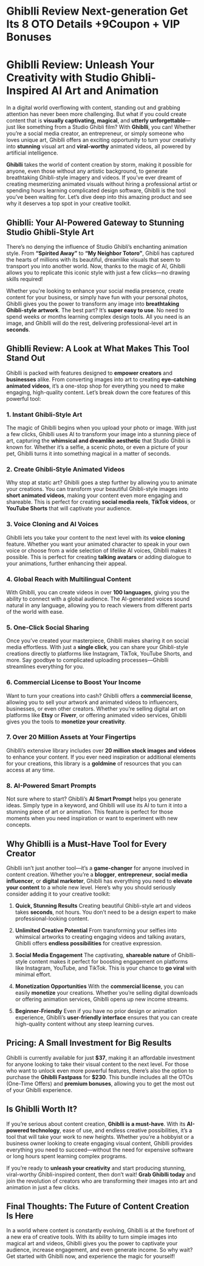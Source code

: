 # Ghiblli Review Next-generation Get Its 8 OTO Details +9Coupon + VIP Bonuses
<h1 class="" data-start="0" data-end="90">Ghiblli Review: Unleash Your Creativity with Studio Ghibli-Inspired AI Art and Animation</h1>
<p class="" data-start="92" data-end="655">In a digital world overflowing with content, standing out and grabbing attention has never been more challenging. But what if you could create content that is <strong data-start="251" data-end="284">visually captivating, magical</strong>, and <strong data-start="290" data-end="315">utterly unforgettable</strong>—just like something from a Studio Ghibli film? With <strong data-start="368" data-end="379">Ghiblli</strong>, you can! Whether you’re a social media creator, an entrepreneur, or simply someone who loves unique art, Ghiblli offers an exciting opportunity to turn your creativity into <strong data-start="554" data-end="566">stunning</strong> visual art and <strong data-start="582" data-end="598">viral-worthy</strong> animated videos, all powered by artificial intelligence.</p>
<p class="" data-start="657" data-end="1151"><strong data-start="657" data-end="668">Ghiblli</strong> takes the world of content creation by storm, making it possible for anyone, even those without any artistic background, to generate breathtaking Ghibli-style imagery and videos. If you’ve ever dreamt of creating mesmerizing animated visuals without hiring a professional artist or spending hours learning complicated design software, Ghiblli is the tool you’ve been waiting for. Let’s dive deep into this amazing product and see why it deserves a top spot in your creative toolkit.</p>

<h2 class="" data-start="1153" data-end="1224">Ghiblli: Your AI-Powered Gateway to Stunning Studio Ghibli-Style Art</h2>
<p class="" data-start="1226" data-end="1620">There’s no denying the influence of Studio Ghibli’s enchanting animation style. From <strong data-start="1311" data-end="1330">“Spirited Away”</strong> to <strong data-start="1334" data-end="1358">“My Neighbor Totoro”</strong>, Ghibli has captured the hearts of millions with its beautiful, dreamlike visuals that seem to transport you into another world. Now, thanks to the magic of AI, Ghiblli allows you to replicate this iconic style with just a few clicks—no drawing skills required!</p>
<p class="" data-start="1622" data-end="2071">Whether you're looking to enhance your social media presence, create content for your business, or simply have fun with your personal photos, Ghiblli gives you the power to transform any image into <strong data-start="1820" data-end="1857">breathtaking Ghibli-style artwork</strong>. The best part? It’s <strong data-start="1879" data-end="1900">super easy to use</strong>. No need to spend weeks or months learning complex design tools. All you need is an image, and Ghiblli will do the rest, delivering professional-level art in <strong data-start="2059" data-end="2070">seconds</strong>.</p>

<h2 class="" data-start="2073" data-end="2132">Ghiblli Review: A Look at What Makes This Tool Stand Out</h2>
<p class="" data-start="2134" data-end="2445">Ghiblli is packed with features designed to <strong data-start="2178" data-end="2198">empower creators</strong> and <strong data-start="2203" data-end="2217">businesses</strong> alike. From converting images into art to creating <strong data-start="2269" data-end="2301">eye-catching animated videos</strong>, it’s a one-stop shop for everything you need to make engaging, high-quality content. Let’s break down the core features of this powerful tool:</p>

<h3 class="" data-start="2447" data-end="2482">1. <strong data-start="2454" data-end="2482">Instant Ghibli-Style Art</strong></h3>
<p class="" data-start="2483" data-end="2860">The magic of Ghiblli begins when you upload your photo or image. With just a few clicks, Ghiblli uses AI to transform your image into a stunning piece of art, capturing the <strong data-start="2656" data-end="2693">whimsical and dreamlike aesthetic</strong> that Studio Ghibli is known for. Whether it’s a selfie, a scenic photo, or even a picture of your pet, Ghiblli turns it into something magical in a matter of seconds.</p>

<h3 class="" data-start="2862" data-end="2908">2. <strong data-start="2869" data-end="2908">Create Ghibli-Style Animated Videos</strong></h3>
<p class="" data-start="2909" data-end="3271">Why stop at static art? Ghiblli goes a step further by allowing you to animate your creations. You can transform your beautiful Ghibli-style images into <strong data-start="3062" data-end="3087">short animated videos</strong>, making your content even more engaging and shareable. This is perfect for creating <strong data-start="3172" data-end="3194">social media reels</strong>, <strong data-start="3196" data-end="3213">TikTok videos</strong>, or <strong data-start="3218" data-end="3236">YouTube Shorts</strong> that will captivate your audience.</p>

<h3 class="" data-start="3273" data-end="3311">3. <strong data-start="3280" data-end="3311">Voice Cloning and AI Voices</strong></h3>
<p class="" data-start="3312" data-end="3670">Ghiblli lets you take your content to the next level with its <strong data-start="3374" data-end="3391">voice cloning</strong> feature. Whether you want your animated character to speak in your own voice or choose from a wide selection of lifelike AI voices, Ghiblli makes it possible. This is perfect for creating <strong data-start="3580" data-end="3599">talking avatars</strong> or adding dialogue to your animations, further enhancing their appeal.</p>

<h3 class="" data-start="3672" data-end="3721">4. <strong data-start="3679" data-end="3721">Global Reach with Multilingual Content</strong></h3>
<p class="" data-start="3722" data-end="3972">With Ghiblli, you can create videos in over <strong data-start="3766" data-end="3783">100 languages</strong>, giving you the ability to connect with a global audience. The AI-generated voices sound natural in any language, allowing you to reach viewers from different parts of the world with ease.</p>

<h3 class="" data-start="3974" data-end="4009">5. <strong data-start="3981" data-end="4009">One-Click Social Sharing</strong></h3>
<p class="" data-start="4010" data-end="4331">Once you’ve created your masterpiece, Ghiblli makes sharing it on social media effortless. With just a <strong data-start="4113" data-end="4129">single click</strong>, you can share your Ghibli-style creations directly to platforms like Instagram, TikTok, YouTube Shorts, and more. Say goodbye to complicated uploading processes—Ghiblli streamlines everything for you.</p>

<h3 class="" data-start="4333" data-end="4383">6. <strong data-start="4340" data-end="4383">Commercial License to Boost Your Income</strong></h3>
<p class="" data-start="4384" data-end="4744">Want to turn your creations into cash? Ghiblli offers a <strong data-start="4440" data-end="4462">commercial license</strong>, allowing you to sell your artwork and animated videos to influencers, businesses, or even other creators. Whether you’re selling digital art on platforms like <strong data-start="4623" data-end="4631">Etsy</strong> or <strong data-start="4635" data-end="4645">Fiverr</strong>, or offering animated video services, Ghiblli gives you the tools to <strong data-start="4715" data-end="4743">monetize your creativity</strong>.</p>

<h3 class="" data-start="4746" data-end="4798">7. <strong data-start="4753" data-end="4798">Over 20 Million Assets at Your Fingertips</strong></h3>
<p class="" data-start="4799" data-end="5053">Ghiblli’s extensive library includes over <strong data-start="4841" data-end="4879">20 million stock images and videos</strong> to enhance your content. If you ever need inspiration or additional elements for your creations, this library is a <strong data-start="4995" data-end="5007">goldmine</strong> of resources that you can access at any time.</p>

<h3 class="" data-start="5055" data-end="5090">8. <strong data-start="5062" data-end="5090">AI-Powered Smart Prompts</strong></h3>
<p class="" data-start="5091" data-end="5388">Not sure where to start? Ghiblli’s <strong data-start="5126" data-end="5145">AI Smart Prompt</strong> helps you generate ideas. Simply type in a keyword, and Ghiblli will use its AI to turn it into a stunning piece of art or animation. This feature is perfect for those moments when you need inspiration or want to experiment with new concepts.</p>

<h2 class="" data-start="5390" data-end="5442">Why Ghiblli is a Must-Have Tool for Every Creator</h2>
<p class="" data-start="5444" data-end="5801">Ghiblli isn’t just another tool—it’s a <strong data-start="5483" data-end="5499">game-changer</strong> for anyone involved in content creation. Whether you’re a <strong data-start="5558" data-end="5569">blogger</strong>, <strong data-start="5571" data-end="5587">entrepreneur</strong>, <strong data-start="5589" data-end="5616">social media influencer</strong>, or <strong data-start="5621" data-end="5641">digital marketer</strong>, Ghiblli has everything you need to <strong data-start="5678" data-end="5702">elevate your content</strong> to a whole new level. Here’s why you should seriously consider adding it to your creative toolkit:</p>

<ol data-start="5803" data-end="6863">
 	<li class="" data-start="5803" data-end="5985">
<p class="" data-start="5806" data-end="5985"><strong data-start="5806" data-end="5833">Quick, Stunning Results</strong>
Creating beautiful Ghibli-style art and videos takes <strong data-start="5887" data-end="5898">seconds</strong>, not hours. You don’t need to be a design expert to make professional-looking content.</p>
</li>
 	<li class="" data-start="5987" data-end="6192">
<p class="" data-start="5990" data-end="6192"><strong data-start="5990" data-end="6022">Unlimited Creative Potential</strong>
From transforming your selfies into whimsical artworks to creating engaging videos and talking avatars, Ghiblli offers <strong data-start="6142" data-end="6167">endless possibilities</strong> for creative expression.</p>
</li>
 	<li class="" data-start="6194" data-end="6435">
<p class="" data-start="6197" data-end="6435"><strong data-start="6197" data-end="6224">Social Media Engagement</strong>
The captivating, <strong data-start="6242" data-end="6262">shareable nature</strong> of Ghiblli-style content makes it perfect for boosting engagement on platforms like Instagram, YouTube, and TikTok. This is your chance to <strong data-start="6402" data-end="6414">go viral</strong> with minimal effort.</p>
</li>
 	<li class="" data-start="6437" data-end="6657">
<p class="" data-start="6440" data-end="6657"><strong data-start="6440" data-end="6470">Monetization Opportunities</strong>
With the <strong data-start="6480" data-end="6502">commercial license</strong>, you can easily <strong data-start="6519" data-end="6531">monetize</strong> your creations. Whether you’re selling digital downloads or offering animation services, Ghiblli opens up new income streams.</p>
</li>
 	<li class="" data-start="6659" data-end="6863">
<p class="" data-start="6662" data-end="6863"><strong data-start="6662" data-end="6683">Beginner-Friendly</strong>
Even if you have no prior design or animation experience, Ghiblli’s <strong data-start="6752" data-end="6779">user-friendly interface</strong> ensures that you can create high-quality content without any steep learning curves.</p>
</li>
</ol>
<h2 class="" data-start="6865" data-end="6911">Pricing: A Small Investment for Big Results</h2>
<p class="" data-start="6913" data-end="7334">Ghiblli is currently available for just <strong data-start="6953" data-end="6960">$37</strong>, making it an affordable investment for anyone looking to take their visual content to the next level. For those who want to unlock even more powerful features, there’s also the option to purchase the <strong data-start="7162" data-end="7182">Ghiblli Fastpass</strong> for <strong data-start="7187" data-end="7195">$230</strong>. This bundle includes all the OTOs (One-Time Offers) and <strong data-start="7253" data-end="7272">premium bonuses</strong>, allowing you to get the most out of your Ghiblli experience.</p>

<h2 class="" data-start="7336" data-end="7359">Is Ghiblli Worth It?</h2>
<p class="" data-start="7361" data-end="7792">If you’re serious about content creation, <strong data-start="7403" data-end="7429">Ghiblli is a must-have</strong>. With its <strong data-start="7440" data-end="7465">AI-powered technology</strong>, ease of use, and endless creative possibilities, it’s a tool that will take your work to new heights. Whether you’re a hobbyist or a business owner looking to create engaging visual content, Ghiblli provides everything you need to succeed—without the need for expensive software or long hours spent learning complex programs.</p>
<p class="" data-start="7794" data-end="8063">If you’re ready to <strong data-start="7813" data-end="7840">unleash your creativity</strong> and start producing stunning, viral-worthy Ghibli-inspired content, then don’t wait! <strong data-start="7926" data-end="7948">Grab Ghiblli today</strong> and join the revolution of creators who are transforming their images into art and animation in just a few clicks.</p>

<h2 class="" data-start="8065" data-end="8122">Final Thoughts: The Future of Content Creation Is Here</h2>
<p class="" data-start="8124" data-end="8485">In a world where content is constantly evolving, Ghiblli is at the forefront of a new era of creative tools. With its ability to turn simple images into magical art and videos, Ghiblli gives you the power to captivate your audience, increase engagement, and even generate income. So why wait? Get started with Ghiblli now, and experience the magic for yourself!</p>
